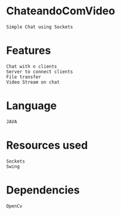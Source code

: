ChateandoComVideo
=================
	Simple Chat using Sockets
	
# Features
	Chat with n clients
	Server to connect clients
	File transfer
	Video Stream on chat
	
# Language
	JAVA
	
# Resources used
	Sockets
	Swing

# Dependencies
	OpenCv